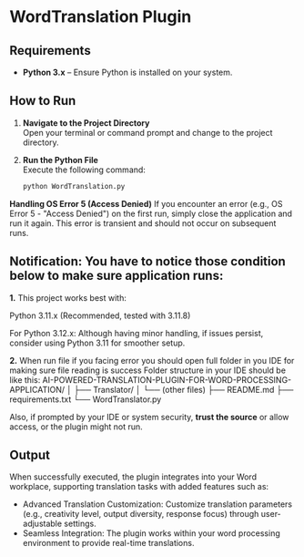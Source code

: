 # WordTranslation Plugin

## Requirements

- **Python 3.x** – Ensure Python is installed on your system.

## How to Run

1. **Navigate to the Project Directory**  
   Open your terminal or command prompt and change to the project directory.

2. **Run the Python File**  
   Execute the following command:
   ```bash
   python WordTranslation.py

**Handling OS Error 5 (Access Denied)**
   If you encounter an error (e.g., OS Error 5 - "Access Denied") on the first run, simply close the application and run it again. This error is transient and should not occur on subsequent runs.

## Notification: You have to notice those condition below to make sure application runs:

**1.** This project works best with:

   Python 3.11.x (Recommended, tested with 3.11.8) 

   For Python 3.12.x: Although having minor handling, if issues persist, consider using Python 3.11 for smoother setup.


**2.** When run file if you facing error you should open full folder in you IDE for making sure file reading is success
   Folder structure in your IDE should be like this:
         AI-POWERED-TRANSLATION-PLUGIN-FOR-WORD-PROCESSING-APPLICATION/
         │
         ├── Translator/
         │   └── (other files)
         ├── README.md
         ├── requirements.txt
         └── WordTranslator.py

Also, if prompted by your IDE or system security, **trust the source** or allow access, or the plugin might not run.

## Output

When successfully executed, the plugin integrates into your Word workplace, supporting translation tasks with added features such as:
  - Advanced Translation Customization:
       Customize translation parameters (e.g., creativity level, output diversity, response focus) through user-adjustable settings.
  - Seamless Integration:
       The plugin works within your word processing environment to provide real-time translations.
